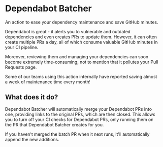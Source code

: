 # Dependabot Batcher

An action to ease your dependency maintenance and save GitHub minutes.

Dependabot is great - it alerts you to vulnerable and outdated dependencies and even creates PRs to update them.
However, it can often create multiple PRs a day, all of which consume valuable GitHub minutes in your CI pipeline.

Moreover, reviewing them and managing your dependencies can soon become extremely time-consuming, not to mention that it
pollutes your Pull Requests page.

Some of our teams using this action internally have reported saving almost a week of maintenance time every month! 

## What does it do?

Dependabot Batcher will automatically merge your Dependabot PRs into one, providing links to the original PRs, which are
then closed. This allows you to turn off your CI checks for Dependabot PRs, only running them on the PR that Dependabot
Batcher creates for you.

If you haven't merged the batch PR when it next runs, it'll automatically append the new additions.

